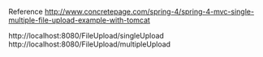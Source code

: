 Reference
http://www.concretepage.com/spring-4/spring-4-mvc-single-multiple-file-upload-example-with-tomcat

http://localhost:8080/FileUpload/singleUpload
http://localhost:8080/FileUpload/multipleUpload